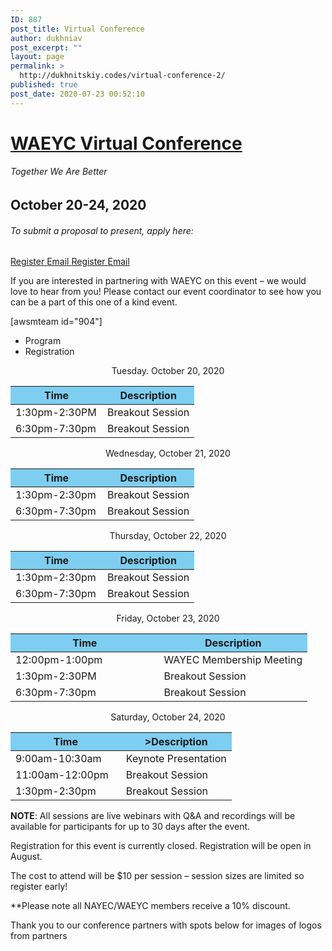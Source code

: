 ```yaml
---
ID: 887
post_title: Virtual Conference
author: dukhniav
post_excerpt: ""
layout: page
permalink: >
  http://dukhnitskiy.codes/virtual-conference-2/
published: true
post_date: 2020-07-23 00:52:10
---
```

<h1><a href="">WAEYC Virtual Conference</a></h1>		
			<h6>Together We Are Better</h6>		
			<h2>October 20-24, 2020</h2>		
			<h6>To submit a proposal to present, apply here:</h6>		
		<a href="https://www.eventbrite.com/e/2020-waeyc-call-for-proposals-tickets-108884454334" data-text="Register">
				Register
		</a>
		<a href="emailto:amandacardwell@frontier.com" data-text="Go!">
				Email
		</a>
		<a href="https://www.eventbrite.com/e/2020-waeyc-call-for-proposals-tickets-108884454334" data-text="Register">
				Register
		</a>
		<a href="emailto:amandacardwell@frontier.com" data-text="Go!">
				Email
		</a>
		<p>If you are interested in partnering with WAEYC on this event – we would love to hear from you! Please contact our event coordinator to see how you can be a part of this one of a kind event.</p>[awsmteam id="904"]		
		  <ul>
	    		      		<li>                                                        	      		 Program</li>
	      		      		<li>                                                        	      		 Registration</li>
	      	    		</ul>
		      												<p style="text-align: center;">Tuesday. October 20, 2020</p><table style="width: 100%;" cellspacing="5" cellpadding="5"><thead><tr><th style="background-color: #7dcef1; width: 50%;">Time</th><th style="background-color: #7dcef1; width: 50%;">Description</th></tr></thead><tbody><tr><td data-title="Time">1:30pm-2:30PM</td><td data-title="Description">Breakout Session</td></tr><tr><td data-title="Time">6:30pm-7:30pm</td><td data-title="Description">Breakout Session</td></tr></tbody></table><p style="text-align: center;">Wednesday, October 21, 2020</p><table style="width: 100%;" cellspacing="5" cellpadding="5"><thead><tr><th style="background-color: #7dcef1; width: 50%;">Time</th><th style="background-color: #7dcef1; width: 50%;">Description</th></tr></thead><tbody><tr><td data-title="Time">1:30pm-2:30pm</td><td data-title="Description">Breakout Session</td></tr><tr><td data-title="Time">6:30pm-7:30pm</td><td data-title="Description">Breakout Session</td></tr></tbody></table><p style="text-align: center;">Thursday, October 22, 2020</p><table style="width: 100%;" cellspacing="5" cellpadding="5"><thead><tr><th style="background-color: #7dcef1; width: 50%;">Time</th><th style="background-color: #7dcef1; width: 50%;">Description</th></tr></thead><tbody><tr><td data-title="Time">1:30pm-2:30pm</td><td data-title="Description">Breakout Session</td></tr><tr><td data-title="Time">6:30pm-7:30pm</td><td data-title="Description">Breakout Session</td></tr></tbody></table><p style="text-align: center;">Friday, October 23, 2020</p><table style="width: 100%;" cellspacing="5" cellpadding="5"><thead><tr><th style="background-color: #7dcef1; width: 50%;">Time</th><th style="background-color: #7dcef1; width: 50%;">Description</th></tr></thead><tbody><tr><td data-title="Time">12:00pm-1:00pm</td><td data-title="Description">WAYEC Membership Meeting</td></tr><tr><td data-title="Time">1:30pm-2:30PM</td><td data-title="Description">Breakout Session</td></tr><tr><td data-title="Time">6:30pm-7:30pm</td><td data-title="Description">Breakout Session</td></tr></tbody></table><p style="text-align: center;">Saturday, October 24, 2020</p><table style="width: 100%;" cellspacing="5" cellpadding="5"><thead><tr><th style="background-color: #7dcef1; width: 50%;">Time</th><th style="background-color: #7dcef1; width: 50%;">&gt;Description</th></tr></thead><tbody><tr><td data-title="Time">9:00am-10:30am</td><td data-title="Description">Keynote Presentation</td></tr><tr><td data-title="Time">11:00am-12:00pm</td><td data-title="Description">Breakout Session</td></tr><tr><td data-title="Time">1:30pm-2:30pm</td><td data-title="Description">Breakout Session</td></tr></tbody></table><p><strong>NOTE</strong>: All sessions are live webinars with Q&amp;A and recordings will be available for participants for up to 30 days after the event.</p>							    			
		      												<p style="font-weight: 400;">Registration for this event is currently closed. Registration will be open in August.</p><p style="font-weight: 400;">The cost to attend will be $10 per session – session sizes are limited so register early!</p><p style="font-weight: 400;">**Please note all NAYEC/WAEYC members receive a 10% discount.</p>							    			
		<p>Thank you to our conference partners with spots below for images of logos from partners</p>